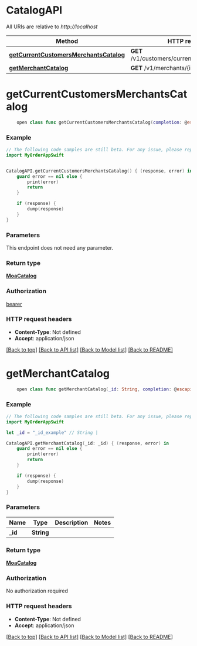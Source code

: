 # CatalogAPI

All URIs are relative to *http://localhost*

Method | HTTP request | Description
------------- | ------------- | -------------
[**getCurrentCustomersMerchantsCatalog**](CatalogAPI.md#getcurrentcustomersmerchantscatalog) | **GET** /v1/customers/current/merchant/catalog | 
[**getMerchantCatalog**](CatalogAPI.md#getmerchantcatalog) | **GET** /v1/merchants/{id}/catalog | 


# **getCurrentCustomersMerchantsCatalog**
```swift
    open class func getCurrentCustomersMerchantsCatalog(completion: @escaping (_ data: MoaCatalog?, _ error: Error?) -> Void)
```



### Example 
```swift
// The following code samples are still beta. For any issue, please report via http://github.com/OpenAPITools/openapi-generator/issues/new
import MyOrderAppSwift


CatalogAPI.getCurrentCustomersMerchantsCatalog() { (response, error) in
    guard error == nil else {
        print(error)
        return
    }

    if (response) {
        dump(response)
    }
}
```

### Parameters
This endpoint does not need any parameter.

### Return type

[**MoaCatalog**](MoaCatalog.md)

### Authorization

[bearer](../README.md#bearer)

### HTTP request headers

 - **Content-Type**: Not defined
 - **Accept**: application/json

[[Back to top]](#) [[Back to API list]](../README.md#documentation-for-api-endpoints) [[Back to Model list]](../README.md#documentation-for-models) [[Back to README]](../README.md)

# **getMerchantCatalog**
```swift
    open class func getMerchantCatalog(_id: String, completion: @escaping (_ data: MoaCatalog?, _ error: Error?) -> Void)
```



### Example 
```swift
// The following code samples are still beta. For any issue, please report via http://github.com/OpenAPITools/openapi-generator/issues/new
import MyOrderAppSwift

let _id = "_id_example" // String | 

CatalogAPI.getMerchantCatalog(_id: _id) { (response, error) in
    guard error == nil else {
        print(error)
        return
    }

    if (response) {
        dump(response)
    }
}
```

### Parameters

Name | Type | Description  | Notes
------------- | ------------- | ------------- | -------------
 **_id** | **String** |  | 

### Return type

[**MoaCatalog**](MoaCatalog.md)

### Authorization

No authorization required

### HTTP request headers

 - **Content-Type**: Not defined
 - **Accept**: application/json

[[Back to top]](#) [[Back to API list]](../README.md#documentation-for-api-endpoints) [[Back to Model list]](../README.md#documentation-for-models) [[Back to README]](../README.md)

